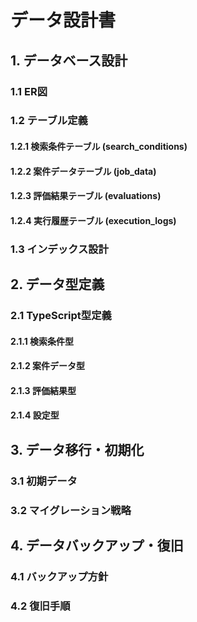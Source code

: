 # データ設計書

## 1. データベース設計

### 1.1 ER図


### 1.2 テーブル定義

#### 1.2.1 検索条件テーブル (search_conditions)


#### 1.2.2 案件データテーブル (job_data)


#### 1.2.3 評価結果テーブル (evaluations)


#### 1.2.4 実行履歴テーブル (execution_logs)


### 1.3 インデックス設計


## 2. データ型定義

### 2.1 TypeScript型定義

#### 2.1.1 検索条件型


#### 2.1.2 案件データ型


#### 2.1.3 評価結果型


#### 2.1.4 設定型


## 3. データ移行・初期化

### 3.1 初期データ


### 3.2 マイグレーション戦略


## 4. データバックアップ・復旧

### 4.1 バックアップ方針


### 4.2 復旧手順 